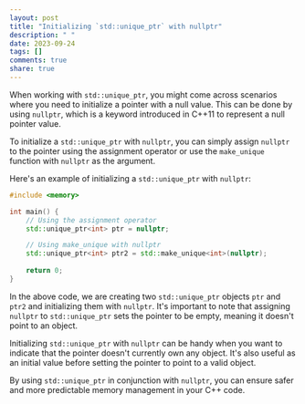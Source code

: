 ```yaml
---
layout: post
title: "Initializing `std::unique_ptr` with nullptr"
description: " "
date: 2023-09-24
tags: []
comments: true
share: true
---
```


When working with `std::unique_ptr`, you might come across scenarios where you need to initialize a pointer with a null value. This can be done by using `nullptr`, which is a keyword introduced in C++11 to represent a null pointer value.

To initialize a `std::unique_ptr` with `nullptr`, you can simply assign `nullptr` to the pointer using the assignment operator or use the `make_unique` function with `nullptr` as the argument.

Here's an example of initializing a `std::unique_ptr` with `nullptr`:

```cpp
#include <memory>

int main() {
    // Using the assignment operator
    std::unique_ptr<int> ptr = nullptr;

    // Using make_unique with nullptr
    std::unique_ptr<int> ptr2 = std::make_unique<int>(nullptr);
    
    return 0;
}
```

In the above code, we are creating two `std::unique_ptr` objects `ptr` and `ptr2` and initializing them with `nullptr`. It's important to note that assigning `nullptr` to `std::unique_ptr` sets the pointer to be empty, meaning it doesn't point to an object.

Initializing `std::unique_ptr` with `nullptr` can be handy when you want to indicate that the pointer doesn't currently own any object. It's also useful as an initial value before setting the pointer to point to a valid object.

By using `std::unique_ptr` in conjunction with `nullptr`, you can ensure safer and more predictable memory management in your C++ code.